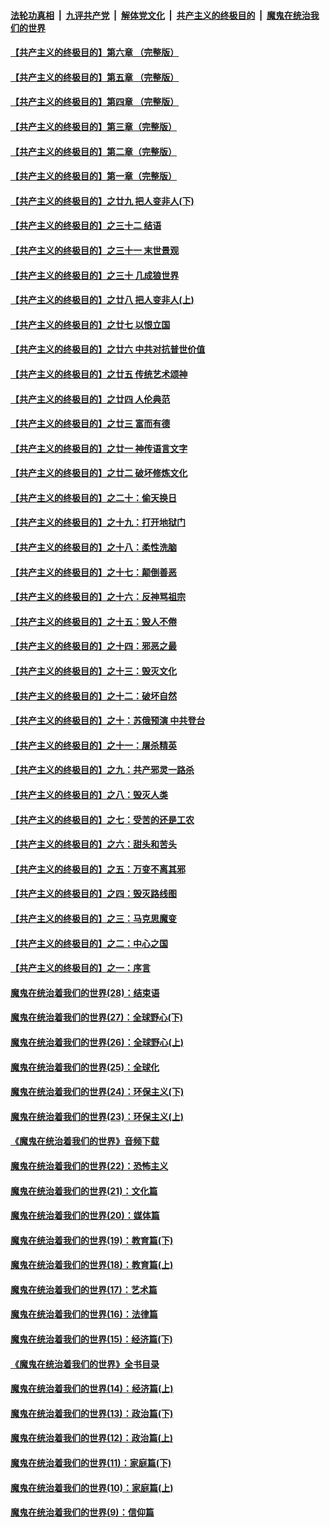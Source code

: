 ####  [法轮功真相](../../../../basic/blob/master/README.md?t=06221602) &nbsp;|&nbsp; [九评共产党](../../../../9ping.md/blob/master/README.md?t=06221602) &nbsp;|&nbsp; [解体党文化](../../../../jtdwh.md/blob/master/README.md?t=06221602)  &nbsp;|&nbsp; [共产主义的终极目的](../../../../gczydzjmd.md/blob/master/README.md?t=06221602) &nbsp;|&nbsp; [魔鬼在统治我们的世界](../../../../mgztzwmdsj.md/blob/master/README.md?t=06221602) 

#### [【共产主义的终极目的】第六章 （完整版）](../pages/nsc422/n11428913.md?t=06221602) 

#### [【共产主义的终极目的】第五章 （完整版）](../pages/nsc422/n11428912.md?t=06221602) 

#### [【共产主义的终极目的】第四章 （完整版）](../pages/nsc422/n11428907.md?t=06221602) 

#### [【共产主义的终极目的】第三章（完整版）](../pages/nsc422/n11428848.md?t=06221602) 

#### [【共产主义的终极目的】第二章（完整版）](../pages/nsc422/n11428831.md?t=06221602) 

#### [【共产主义的终极目的】第一章（完整版）](../pages/nsc422/n11417651.md?t=06221602) 

#### [【共产主义的终极目的】之廿九 把人变非人(下)](../pages/nsc422/n11344140.md?t=06221602) 

#### [【共产主义的终极目的】之三十二 结语](../pages/nsc422/n11360535.md?t=06221602) 

#### [【共产主义的终极目的】之三十一 末世景观](../pages/nsc422/n11351129.md?t=06221602) 

#### [【共产主义的终极目的】之三十 几成狼世界](../pages/nsc422/n11348280.md?t=06221602) 

#### [【共产主义的终极目的】之廿八 把人变非人(上)](../pages/nsc422/n11340492.md?t=06221602) 

#### [【共产主义的终极目的】之廿七 以恨立国](../pages/nsc422/n11336944.md?t=06221602) 

#### [【共产主义的终极目的】之廿六 中共对抗普世价值](../pages/nsc422/n11324785.md?t=06221602) 

#### [【共产主义的终极目的】之廿五 传统艺术颂神](../pages/nsc422/n11296396.md?t=06221602) 

#### [【共产主义的终极目的】之廿四 人伦典范](../pages/nsc422/n11296397.md?t=06221602) 

#### [【共产主义的终极目的】之廿三 富而有德](../pages/nsc422/n11283598.md?t=06221602) 

#### [【共产主义的终极目的】之廿一 神传语言文字](../pages/nsc422/n11263265.md?t=06221602) 

#### [【共产主义的终极目的】之廿二 破坏修炼文化](../pages/nsc422/n11245728.md?t=06221602) 

#### [【共产主义的终极目的】之二十：偷天换日](../pages/nsc422/n11238846.md?t=06221602) 

#### [【共产主义的终极目的】之十九：打开地狱门](../pages/nsc422/n11206376.md?t=06221602) 

#### [【共产主义的终极目的】之十八：柔性洗脑](../pages/nsc422/n11199994.md?t=06221602) 

#### [【共产主义的终极目的】之十七：颠倒善恶](../pages/nsc422/n11179782.md?t=06221602) 

#### [【共产主义的终极目的】之十六：反神骂祖宗](../pages/nsc422/n11166798.md?t=06221602) 

#### [【共产主义的终极目的】之十五：毁人不倦](../pages/nsc422/n11166792.md?t=06221602) 

#### [【共产主义的终极目的】之十四：邪恶之最](../pages/nsc422/n11150249.md?t=06221602) 

#### [【共产主义的终极目的】之十三：毁灭文化](../pages/nsc422/n11135227.md?t=06221602) 

#### [【共产主义的终极目的】之十二：破坏自然](../pages/nsc422/n11135214.md?t=06221602) 

#### [【共产主义的终极目的】之十：苏俄预演 中共登台](../pages/nsc422/n11118424.md?t=06221602) 

#### [【共产主义的终极目的】之十一：屠杀精英](../pages/nsc422/n11118442.md?t=06221602) 

#### [【共产主义的终极目的】之九：共产邪灵一路杀](../pages/nsc422/n11114139.md?t=06221602) 

#### [【共产主义的终极目的】之八：毁灭人类](../pages/nsc422/n11108503.md?t=06221602) 

#### [【共产主义的终极目的】之七：受苦的还是工农](../pages/nsc422/n11101809.md?t=06221602) 

#### [【共产主义的终极目的】之六：甜头和苦头](../pages/nsc422/n11096971.md?t=06221602) 

#### [【共产主义的终极目的】之五：万变不离其邪](../pages/nsc422/n11091285.md?t=06221602) 

#### [【共产主义的终极目的】之四：毁灭路线图](../pages/nsc422/n11086284.md?t=06221602) 

#### [【共产主义的终极目的】之三：马克思魔变](../pages/nsc422/n11061941.md?t=06221602) 

#### [【共产主义的终极目的】之二：中心之国](../pages/nsc422/n11047728.md?t=06221602) 

#### [【共产主义的终极目的】之一：序言](../pages/nsc422/n11086077.md?t=06221602) 

#### [魔鬼在统治着我们的世界(28)：结束语](../pages/nsc422/n10936246.md?t=06221602) 

#### [魔鬼在统治着我们的世界(27)：全球野心(下)](../pages/nsc422/n10928319.md?t=06221602) 

#### [魔鬼在统治着我们的世界(26)：全球野心(上)](../pages/nsc422/n10900318.md?t=06221602) 

#### [魔鬼在统治着我们的世界(25)：全球化](../pages/nsc422/n10788205.md?t=06221602) 

#### [魔鬼在统治着我们的世界(24)：环保主义(下)](../pages/nsc422/n10695307.md?t=06221602) 

#### [魔鬼在统治着我们的世界(23)：环保主义(上)](../pages/nsc422/n10688613.md?t=06221602) 

#### [《魔鬼在统治着我们的世界》音频下载](../pages/nsc422/n10635553.md?t=06221602) 

#### [魔鬼在统治着我们的世界(22)：恐怖主义](../pages/nsc422/n10614727.md?t=06221602) 

#### [魔鬼在统治着我们的世界(21)：文化篇](../pages/nsc422/n10597706.md?t=06221602) 

#### [魔鬼在统治着我们的世界(20)：媒体篇](../pages/nsc422/n10586579.md?t=06221602) 

#### [魔鬼在统治着我们的世界(19)：教育篇(下)](../pages/nsc422/n10564808.md?t=06221602) 

#### [魔鬼在统治着我们的世界(18)：教育篇(上)](../pages/nsc422/n10526970.md?t=06221602) 

#### [魔鬼在统治着我们的世界(17)：艺术篇](../pages/nsc422/n10499093.md?t=06221602) 

#### [魔鬼在统治着我们的世界(16)：法律篇](../pages/nsc422/n10485969.md?t=06221602) 

#### [魔鬼在统治着我们的世界(15)：经济篇(下)](../pages/nsc422/n10469975.md?t=06221602) 

#### [《魔鬼在统治着我们的世界》全书目录](../pages/nsc422/n10464261.md?t=06221602) 

#### [魔鬼在统治着我们的世界(14)：经济篇(上)](../pages/nsc422/n10457370.md?t=06221602) 

#### [魔鬼在统治着我们的世界(13)：政治篇(下)](../pages/nsc422/n10448270.md?t=06221602) 

#### [魔鬼在统治着我们的世界(12)：政治篇(上)](../pages/nsc422/n10444576.md?t=06221602) 

#### [魔鬼在统治着我们的世界(11)：家庭篇(下)](../pages/nsc422/n10440961.md?t=06221602) 

#### [魔鬼在统治着我们的世界(10)：家庭篇(上)](../pages/nsc422/n10435448.md?t=06221602) 

#### [魔鬼在统治着我们的世界(9)：信仰篇](../pages/nsc422/n10432159.md?t=06221602) 

